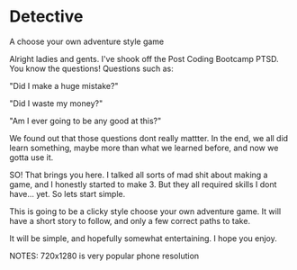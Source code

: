 # Detective
A choose your own adventure style game

Alright ladies and gents. I've shook off the Post Coding Bootcamp PTSD. You know the questions! Questions such as:

"Did I make a huge mistake?"

"Did I waste my money?"

"Am I ever going to be any good at this?"

We found out that those questions dont really mattter. In the end, we all did learn something, maybe more than what we learned before, and now we gotta use it.

SO! That brings you here. I talked all sorts of mad shit about making a game, and I honestly started to make 3. But they all required skills I dont have... yet. So lets start simple. 

This is going to be a clicky style choose your own adventure game. It will have a short story to follow, and only a few correct paths to take. 

It will be simple, and hopefully somewhat entertaining. I hope you enjoy.

NOTES:
720x1280 is very popular phone resolution